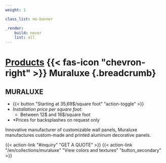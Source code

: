 ```yaml
---
weight: 1

class_list: no-banner

_render:
    build: never
    list: all
---
```


# [Products](/products) {{< fas-icon "chevron-right" >}} **Muraluxe** {.breadcrumb}
## MURALUXE

- {{< button "Starting at 35,69$/square foot" "action-toggle" >}}
 - *Installation price per square foot:*
    - Between 12$ and 16$/square foot
 - *Prices for backsplashes on request only

Innovative manufacturer of customizable wall panels, Muraluxe manufactures custom-made and printed aluminum decorative panels.

{{< action-link "#inquiry" "GET A QUOTE" >}}
{{< action-link "/en/collections/muraluxe" "View colors and textures" "button_secondary" >}}